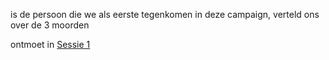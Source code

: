 is de persoon die we als eerste tegenkomen in deze campaign, verteld ons over de 3 moorden

ontmoet in [Sessie 1](Session%201)


